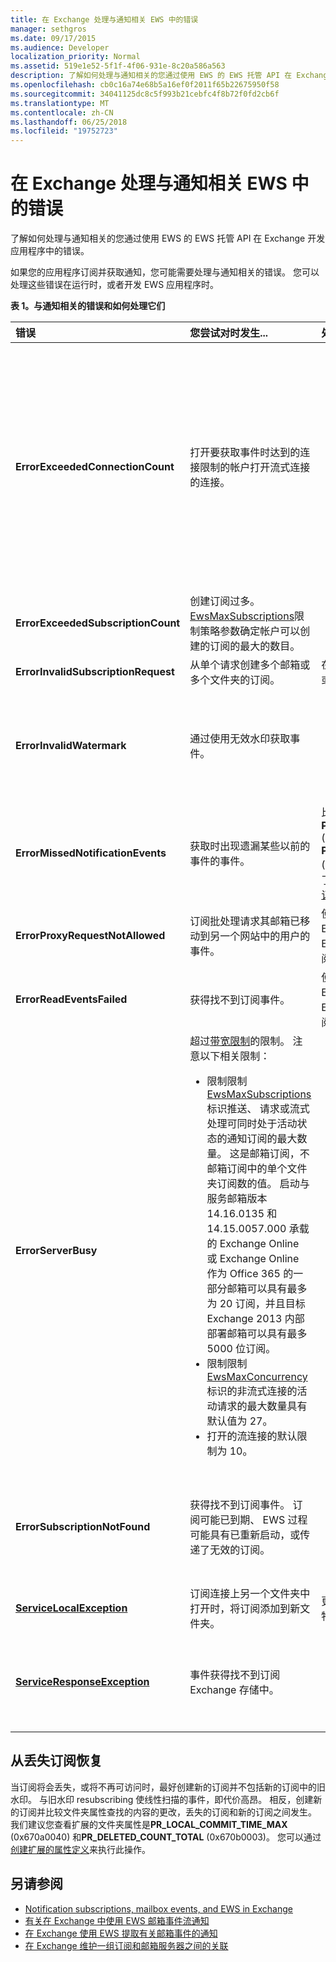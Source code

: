 ```yaml
---
title: 在 Exchange 处理与通知相关 EWS 中的错误
manager: sethgros
ms.date: 09/17/2015
ms.audience: Developer
localization_priority: Normal
ms.assetid: 519e1e52-5f1f-4f06-931e-8c20a586a563
description: 了解如何处理与通知相关的您通过使用 EWS 的 EWS 托管 API 在 Exchange 开发应用程序中的错误。
ms.openlocfilehash: cb0c16a74e68b5a16ef0f2011f65b22675950f58
ms.sourcegitcommit: 34041125dc8c5f993b21cebfc4f8b72f0fd2cb6f
ms.translationtype: MT
ms.contentlocale: zh-CN
ms.lasthandoff: 06/25/2018
ms.locfileid: "19752723"
---
```

# <a name="handling-notification-related-errors-in-ews-in-exchange"></a>在 Exchange 处理与通知相关 EWS 中的错误

了解如何处理与通知相关的您通过使用 EWS 的 EWS 托管 API 在 Exchange 开发应用程序中的错误。
  
如果您的应用程序订阅并获取通知，您可能需要处理与通知相关的错误。 您可以处理这些错误在运行时，或者开发 EWS 应用程序时。
  
**表 1。与通知相关的错误和如何处理它们**

|错误|您尝试对时发生...|处理由...|
|:-----|:-----|:-----|
|**ErrorExceededConnectionCount** |打开要获取事件时达到的连接限制的帐户打开流式连接的连接。 | <ul><li>使用[模拟](http://technet.microsoft.com/en-us/library/dd776119%28v=exchg.150%29.aspx)到[打开连接](how-to-maintain-affinity-between-group-of-subscriptions-and-mailbox-server.md#bk_throttling)。</li><li>使用较少的连接可获取事件。 通过[使用关联](how-to-maintain-affinity-between-group-of-subscriptions-and-mailbox-server.md)和[放置 200 订阅 Id 同一组中的最大](how-to-maintain-affinity-between-group-of-subscriptions-and-mailbox-server.md#bk_howdoimaintain)最大化中每个连接的订阅数。 然后可以使用相同的连接以检索整个组，从而减少了所需的连接数的事件。</li><li>  更改 HangingConnectionLimit Exchange 内部部署的 web.config 文件中覆盖三个打开的连接的默认值的值。 Exchange Online 有默认的 10，HangingConnectionLimit 不可配置。</li></ul> |
|**ErrorExceededSubscriptionCount** |创建订阅过多。 [EwsMaxSubscriptions](http://msdn.microsoft.com/en-us/library/microsoft.exchange.data.directory.systemconfiguration.throttlingpolicy.ewsmaxsubscriptions%28v=exchg.150%29.aspx)限制策略参数确定帐户可以创建的订阅的最大的数目。 | <ul><li>使用[模拟](http://technet.microsoft.com/en-us/library/dd776119%28v=exchg.150%29.aspx)为[创建订阅](how-to-maintain-affinity-between-group-of-subscriptions-and-mailbox-server.md#bk_throttling)。</li><li>减少的订阅数。</li></ul> |
|**ErrorInvalidSubscriptionRequest** |从单个请求创建多个邮箱或多个文件夹的订阅。  |在单个请求中创建一个公用文件夹或对单个邮箱订阅。| 
|**ErrorInvalidWatermark** |通过使用无效水印获取事件。| <ul><li>检查的订阅 ID 的以前的响应中返回。</li><li>确保您发送正确的**ExchangeService**对象的订阅 ID。</li><li>[创建新的订阅](handling-notification-related-errors-in-ews-in-exchange.md#bk_recover)。</li></ul> |
|**ErrorMissedNotificationEvents** |获取时出现遗漏某些以前的事件的事件。   |比较**PR_LOCAL_COMMIT_TIME_MAX** (0x670a) and **PR_DELETED_COUNT_TOTAL** (0x670b)，以确定哪些更改已错过了，扩展的文件夹属性并[创建新的订阅](handling-notification-related-errors-in-ews-in-exchange.md#bk_recover)。  |
|**ErrorProxyRequestNotAllowed** |订阅批处理请求其邮箱已移动到另一个网站中的用户的事件。   |使用[自动发现](autodiscover-for-exchange.md)重新发现 ExternalEwsUrl 或 EwsPartnerUrl，并创建新的订阅。  |
|**ErrorReadEventsFailed** |获得找不到订阅事件。  |使用[自动发现](autodiscover-for-exchange.md)重新发现 ExternalEwsUrl 或 EwsPartnerUrl，并创建新的订阅。  |
|**ErrorServerBusy** | 超过[带宽限制](ews-throttling-in-exchange.md#bk_ThrottlingNotifications)的限制。 注意以下相关限制：<ul><li>限制限制[EwsMaxSubscriptions](http://msdn.microsoft.com/en-us/library/microsoft.exchange.data.directory.systemconfiguration.throttlingpolicy.ewsmaxsubscriptions%28v=exchg.150%29.aspx)标识推送、 请求或流式处理可同时处于活动状态的通知订阅的最大数量。 这是邮箱订阅，不邮箱订阅中的单个文件夹订阅数的值。 启动与服务邮箱版本 14.16.0135 和 14.15.0057.000 承载的 Exchange Online 或 Exchange Online 作为 Office 365 的一部分邮箱可以具有最多为 20 订阅，并且目标 Exchange 2013 内部部署邮箱可以具有最多 5000 位订阅。</li><li>限制限制[EwsMaxConcurrency](http://msdn.microsoft.com/en-us/library/microsoft.exchange.data.directory.systemconfiguration.throttlingpolicy.ewsmaxconcurrency%28v=exchg.150%29.aspx)标识的非流式连接的活动请求的最大数量具有默认值为 27。</li><li>打开的流连接的默认限制为 10。</li></ul> |<ul><li>[考虑与通知相关的限制策略的含义](ews-throttling-in-exchange.md#bk_ThrottlingNotifications)和限制的活动订阅和活动的连接数，以便应用程序不会限制。</li><li>使用较少的连接可获取事件。 通过[发出 200 订阅 Id 同一组中的最大](how-to-maintain-affinity-between-group-of-subscriptions-and-mailbox-server.md)最大化中每个连接的订阅数。 然后可以使用相同的连接以检索整个组，从而减少了所需的连接数的事件。</li><li>更改 HangingConnectionLimit web.config 文件中，若要覆盖的十个打开的流连接的默认值的值。</li></ul>|
|**ErrorSubscriptionNotFound** |获得找不到订阅事件。 订阅可能已到期、 EWS 过程可能具有已重新启动，或传递了无效的订阅。 | <ul><li>确认正在使用相同的以前的响应中返回的订阅 ID。</li><li>确保您发送正确的**ExchangeService**对象的订阅 ID。</li><li> [创建新的订阅](handling-notification-related-errors-in-ews-in-exchange.md#bk_recover)。</li></ul> |
|**[ServiceLocalException](http://msdn.microsoft.com/en-us/library/microsoft.exchange.webservices.data.serviceresponseexception%28v=exchg.80%29.aspx)** |订阅连接上另一个文件夹中打开时，将订阅添加到新文件夹。  |更改您的订阅订阅的邮箱，而不是特定文件夹中的所有文件夹。  |
|**[ServiceResponseException](http://msdn.microsoft.com/en-us/library/microsoft.exchange.webservices.data.serviceresponseexception%28v=exchg.80%29.aspx)** |事件获得找不到订阅 Exchange 存储中。  | <ul><li>确认正在使用相同的以前的响应中返回的订阅 ID。</li><li>确保您发送正确的**ExchangeService**对象的订阅 ID。</li></ul> |
   
## <a name="recovering-from-lost-subscriptions"></a>从丢失订阅恢复
<a name="bk_recover"> </a>

当订阅将会丢失，或将不再可访问时，最好创建新的订阅并不包括新的订阅中的旧水印。 与旧水印 resubscribing 使线性扫描的事件，即代价高昂。 相反，创建新的订阅并比较文件夹属性查找的内容的更改，丢失的订阅和新的订阅之间发生。 我们建议您查看扩展的文件夹属性是**PR_LOCAL_COMMIT_TIME_MAX** (0x670a0040) 和**PR_DELETED_COUNT_TOTAL** (0x670b0003)。 您可以通过[创建扩展的属性定义](properties-and-extended-properties-in-ews-in-exchange.md)来执行此操作。
  
## <a name="see-also"></a>另请参阅

- [Notification subscriptions, mailbox events, and EWS in Exchange](notification-subscriptions-mailbox-events-and-ews-in-exchange.md)
- [有关在 Exchange 中使用 EWS 邮箱事件流通知](how-to-stream-notifications-about-mailbox-events-by-using-ews-in-exchange.md)    
- [在 Exchange 使用 EWS 提取有关邮箱事件的通知](how-to-pull-notifications-about-mailbox-events-by-using-ews-in-exchange.md)    
- [在 Exchange 维护一组订阅和邮箱服务器之间的关联](how-to-maintain-affinity-between-group-of-subscriptions-and-mailbox-server.md)
    

